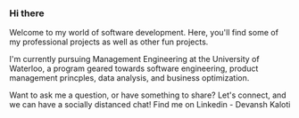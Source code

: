 ### Hi there 

<!--
**devanshkaloti/devanshkaloti** is a ✨ _special_ ✨ repository because its `README.md` (this file) appears on your GitHub profile.

Here are some ideas to get you started:

- 🔭 I’m currently working on ...
- 🌱 I’m currently learning ...
- 👯 I’m looking to collaborate on ...
- 🤔 I’m looking for help with ...
- 💬 Ask me about ...
- 📫 How to reach me: ...
- 😄 Pronouns: ...
- ⚡ Fun fact: ...
-->

Welcome to my world of software development. Here, you'll find some of my professional projects as well as other fun projects. 

I'm currently pursuing Management Engineering at the University of Waterloo, a program geared towards software engineering, product management princples, data analysis, and business optimization. 

Want to ask me a question, or have something to share? Let's connect, and we can have a socially distanced chat! Find me on Linkedin - Devansh Kaloti 

<!-- [![Devansh's GitHub stats](https://github-readme-stats.vercel.app/api?username=devanshkaloti&theme=react)](https://github.com/devanshkaloti/github-readme-stats) -->

